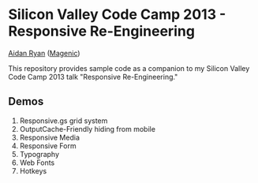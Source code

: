 # Silicon Valley Code Camp 2013 - Responsive Re-Engineering #

[Aidan Ryan](http://www.aidanjryan.com) ([Magenic](http://magenic.com))

This repository provides sample code as a companion to my Silicon Valley Code Camp 2013 talk "Responsive Re-Engineering."

## Demos ##

1. Responsive.gs grid system
2. OutputCache-Friendly hiding from mobile
3. Responsive Media
4. Responsive Form
5. Typography
6. Web Fonts
7. Hotkeys